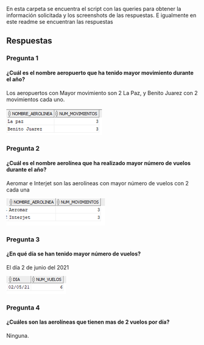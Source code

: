 En esta carpeta se encuentra el script con las queries para obtener la información solicitada y los screenshots de las respuestas. E igualmente en este readme se 
encuentran las respuestas 

## Respuestas

### Pregunta 1
#### ¿Cuál es el nombre aeropuerto que ha tenido mayor movimiento durante el año?
Los aeropuertos con Mayor movimiento son 2 La Paz, y Benito Juarez con 2 movimientos cada uno.




![alt text](https://github.com/JeorvalCM/Test_XalDigital/blob/f634ea5eb084c198a3ea3c5304aaa1ce3d9490ab/SQL%20Answers/Images%20Answers/Pregunta_1.PNG)


### Pregunta 2
#### ¿Cuál es el nombre aerolínea que ha realizado mayor número de vuelos durante el año?
Aeromar e Interjet son las aerolíneas con mayor número de vuelos con 2 cada una




![alt text](https://github.com/JeorvalCM/Test_XalDigital/blob/15cabad2cf68b9650122e3ae99e99b203f2d1bdb/SQL%20Answers/Images%20Answers/Pregunta_2.PNG)


### Pregunta 3
#### ¿En qué día se han tenido mayor número de vuelos?
El día 2 de junio del 2021




![alt text](https://github.com/JeorvalCM/Test_XalDigital/blob/15cabad2cf68b9650122e3ae99e99b203f2d1bdb/SQL%20Answers/Images%20Answers/Pregunta_3.PNG)

### Pregunta 4
#### ¿Cuáles son las aerolíneas que tienen mas de 2 vuelos por día?
Ninguna.
